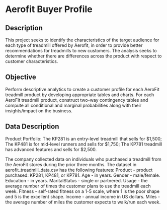 # Aerofit Buyer Profile

## Description

This project seeks to identify the characteristics of the target audience for each type of treadmill offered by Aerofit, in order to provide better recommendations for treadmills to new customers. The analysis seeks to determine whether there are differences across the product with respect to customer characteristics.

## Objective
Perform descriptive analytics to create a customer profile for each AeroFit treadmill product by developing appropriate tables and charts. For each AeroFit treadmill product, construct two-way contingency tables and compute all conditional and marginal probabilities along with their insights/impact on the business.

## Data Description

Product Portfolio:
The KP281 is an entry-level treadmill that sells for $1,500;
The KP481 is for mid-level runners and sells for $1,750;
The KP781 treadmill has advanced features and sells for $2,500.


The company collected data on individuals who purchased a treadmill from the AeroFit stores during the prior three months. The dataset in aerofit_treadmill_data.csv has the following features:
Product - product purchased: KP281, KP481, or KP781.
Age - in years.
Gender - male/female.
Education - in years.
MaritalStatus - single or partnered.
Usage - the average number of times the customer plans to use the treadmill each week.
Fitness - self-rated fitness on a 1-5 scale, where 1 is the poor shape and 5 is the excellent shape.
Income - annual income in US dollars.
Miles - the average number of miles the customer expects to walk/run each week.
